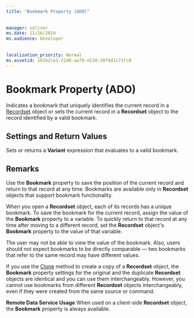 ```yaml
---
title: "Bookmark Property (ADO)"
  
  
manager: soliver
ms.date: 11/16/2014
ms.audience: Developer
 
  
localization_priority: Normal
ms.assetid: 101b2ce1-21d8-aa79-e530-20f9d1c73fc8
---
```


# Bookmark Property (ADO)

Indicates a bookmark that uniquely identifies the current record in a [Recordset](recordset-object-ado.md) object or sets the current record in a **Recordset** object to the record identified by a valid bookmark. 
  
## Settings and Return Values

Sets or returns a **Variant** expression that evaluates to a valid bookmark. 
  
## Remarks

Use the **Bookmark** property to save the position of the current record and return to that record at any time. Bookmarks are available only in **Recordset** objects that support bookmark functionality. 
  
When you open a **Recordset** object, each of its records has a unique bookmark. To save the bookmark for the current record, assign the value of the **Bookmark** property to a variable. To quickly return to that record at any time after moving to a different record, set the **Recordset** object's **Bookmark** property to the value of that variable. 
  
The user may not be able to view the value of the bookmark. Also, users should not expect bookmarks to be directly comparable — two bookmarks that refer to the same record may have different values.
  
If you use the [Clone](clone-method-ado.md) method to create a copy of a **Recordset** object, the **Bookmark** property settings for the original and the duplicate **Recordset** objects are identical and you can use them interchangeably. However, you cannot use bookmarks from different **Recordset** objects interchangeably, even if they were created from the same source or command. 
  
 **Remote Data Service Usage** When used on a client-side **Recordset** object, the **Bookmark** property is always available. 
  

